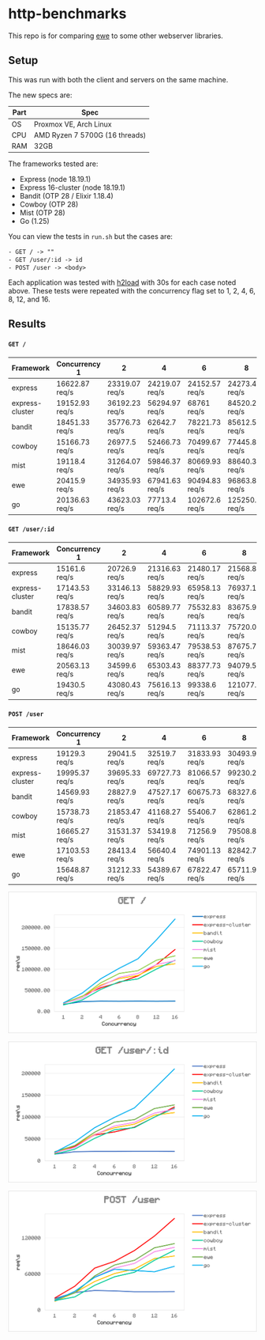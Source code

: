 # http-benchmarks 

This repo is for comparing [ewe](https://github.com/vshakitskiy/ewe) to some other webserver libraries.

## Setup

This was run with both the client and servers on the same machine.

The new specs are:

|Part|Spec|
|---|---|
|OS|  Proxmox VE, Arch Linux |
|CPU|  AMD Ryzen 7 5700G (16 threads)|
|RAM|  32GB|

The frameworks tested are:
  - Express (node 18.19.1)
  - Express 16-cluster (node 18.19.1)
  - Bandit (OTP 28 / Elixir 1.18.4)
  - Cowboy (OTP 28)
  - Mist (OTP 28)
  - Go (1.25)

You can view the tests in `run.sh` but the cases are:

    - GET / -> ""
    - GET /user/:id -> id
    - POST /user -> <body>

Each application was tested with [h2load](https://nghttp2.org/documentation/h2load-howto.html) with 30s for each case noted above.  These tests were repeated with the concurrency flag set to 1, 2, 4, 6, 8, 12, and 16.

## Results

#### `GET /`

|Framework|Concurrency 1|2|4|6|8|12|16
|---|---|---|---|---|---|---|---
|express|16622.87 req/s|23319.07 req/s|24219.07 req/s|24152.57 req/s|24273.47 req/s|24081.53 req/s|24223.4 req/s
|express-cluster|19152.93 req/s|36192.23 req/s|56294.97 req/s|68761 req/s|84520.2 req/s|111903.83 req/s|147244.6 req/s
|bandit|18451.33 req/s|35776.73 req/s|62642.7 req/s|78221.73 req/s|85612.57 req/s|107025.13 req/s|113417.9 req/s
|cowboy|15166.73 req/s|26977.5 req/s|52466.73 req/s|70499.67 req/s|77445.8 req/s|100939.17 req/s|121844.73 req/s
|mist|19118.4 req/s|31264.07 req/s|59846.37 req/s|80669.93 req/s|88640.33 req/s|112679.67 req/s|120934.63 req/s
|ewe|20415.9 req/s|34935.93 req/s|67941.63 req/s|90494.83 req/s|96863.83 req/s|122107.63 req/s|132089.97 req/s
|go|20136.63 req/s|43623.03 req/s|77713.4 req/s|102672.6 req/s|125250.87 req/s|170414.87 req/s|220032.57 req/s

							
#### `GET /user/:id`

|Framework|Concurrency 1|2|4|6|8|12|16
|---|---|---|---|---|---|---|---
|express|15161.6 req/s|20726.9 req/s|21316.63 req/s|21480.17 req/s|21568.87 req/s|21686.7 req/s|21472.57 req/s
|express-cluster|17143.53 req/s|33146.13 req/s|58829.93 req/s|65958.13 req/s|76937.13 req/s|99461.33 req/s|123224.07 req/s
|bandit|17838.57 req/s|34603.83 req/s|60589.77 req/s|75532.83 req/s|83675.93 req/s|104261.1 req/s|110191.77 req/s
|cowboy|15135.77 req/s|26452.37 req/s|51294.5 req/s|71113.37 req/s|75720.07 req/s|99768 req/s|120167.17 req/s
|mist|18646.03 req/s|30039.97 req/s|59363.47 req/s|79538.53 req/s|87675.73 req/s|108740.07 req/s|118126.83 req/s
|ewe|20563.13 req/s|34599.6 req/s|65303.43 req/s|88377.73 req/s|94079.57 req/s|119310.53 req/s|127840.1 req/s
|go|19430.5 req/s|43080.43 req/s|75616.13 req/s|99338.6 req/s|121077.8 req/s|164438.77 req/s|210094.2 req/s
							
#### `POST /user`

|Framework|Concurrency 1|2|4|6|8|12|16
|---|---|---|---|---|---|---|---
|express|19129.3 req/s|29041.5 req/s|32519.7 req/s|31833.93 req/s|30493.93 req/s|30447.7 req/s|30520.03 req/s
|express-cluster|19995.37 req/s|39695.33 req/s|69727.73 req/s|81066.57 req/s|99230.27 req/s|123195.87 req/s|152481.27 req/s
|bandit|14569.93 req/s|28827.9 req/s|47527.17 req/s|60675.73 req/s|68327.67 req/s|85675.13 req/s|89894.93 req/s
|cowboy|15738.73 req/s|21853.47 req/s|41168.27 req/s|55406.7 req/s|62861.23 req/s|82749.07 req/s|99594.2 req/s
|mist|16665.27 req/s|31531.37 req/s|53419.8 req/s|71256.9 req/s|79508.8 req/s|96559.5 req/s|105499.8 req/s
|ewe|17103.53 req/s|28413.4 req/s|56640.4 req/s|74901.13 req/s|82842.77 req/s|103570.33 req/s|110488.5 req/s
|go|15648.87 req/s|31212.33 req/s|54389.67 req/s|67822.47 req/s|65711.9 req/s|63555.73 req/s|72705.97 req/s

![GET /](/results/get.png)

![GET /user/:id](/results/get_id.png)

![POST /user](/results/post.png)
